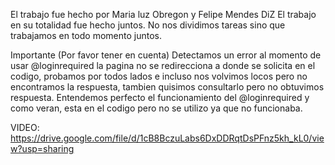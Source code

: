 El trabajo fue hecho por Maria luz Obregon y Felipe Mendes DiZ
El trabajo en su totalidad fue hecho juntos. No nos dividimos tareas sino que trabajamos en todo momento juntos.

Importante (Por favor tener en cuenta)
Detectamos un error al momento de usar @loginrequired la pagina no se redirecciona a donde se solicita en el codigo, probamos por todos lados e incluso nos volvimos locos pero no encontramos la respuesta, tambien quisimos consultarlo pero no obtuvimos respuesta. Entendemos perfecto el funcionamiento del @loginrequired y como veran, esta en el codigo pero no se utilizo ya que no funcionaba.

VIDEO: https://drive.google.com/file/d/1cB8BczuLabs6DxDDRqtDsPFnz5kh_kL0/view?usp=sharing